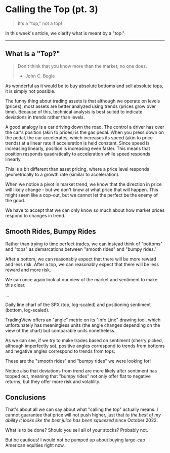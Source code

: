 # Calling the Top (pt. 3)

> It's a "top," not a top!

In this week's article, we clarify what is meant by a "top."

---

## What Is a "Top?"

> Don't think that you know more than the market; no one does.
>
> - John C. Bogle

As wonderful as it would be to buy absolute bottoms and sell absolute tops, it is simply not possible.

The funny thing about trading assets is that although we operate on levels (prices), most assets are better analyzed using trends (prices grow over time). Because of this, technical analysis is best suited to indicate deviations in trends rather than levels.

A good analogy is a car driving down the road. The control a driver has over the car's position (akin to prices) is the gas pedal. When you press down on the pedal, the car accelerates, which increases its speed (akin to price trends) at a linear rate if acceleration is held constant. Since speed is increasing linearly, position is increasing even faster. This means that position responds quadratically to acceleration while speed responds linearly.

This is a bit different than asset pricing, where a price level responds geometrically to a growth rate (similar to acceleration).

When we notice a pivot in market trend, we know that the direction in price will likely change - but we don't know at what price that will happen. This might seem like a cop-out, but we cannot let the perfect be the enemy of the good.

We have to accept that we can only know so much about how market prices respond to changes in trend.

## Smooth Rides, Bumpy Rides

Rather than trying to time perfect trades, we can instead think of "bottoms" and "tops" as demarcations between "smooth rides" and "bumpy rides."

After a bottom, we can reasonably expect that there will be more reward and less risk. After a top, we can reasonably expect that there will be less reward and more risk.

We can once again look at our view of the market and sentiment to make this clear.

...

Daily line chart of the SPX (top, log-scaled) and positioning sentiment (bottom, log-scaled).

TradingView offers an "angle" metric on its "Info Line" drawing tool, which unfortunately has meaningless units (the angle changes depending on the view of the chart) but comparable units nonetheless.

As we can see, if we try to make trades based on sentiment (cherry picked, although imperfectly so), positive angles correspond to trends from bottoms and negative angles correspond to trends from tops.

These are the "smooth rides" and "bumpy rides" we were looking for!

Notice also that deviations from trend are more likely after sentiment has topped out, meaning that "bumpy rides" not only offer flat to negative returns, but they offer more risk and volatility.

## Conclusions

That's about all we can say about what "calling the top" actually means. I cannot guarantee that price will not push higher, just that *to the best of my ability it looks like the best juice has been squeezed* since October 2022.

What is to be done? Should you sell all of your stocks? Probably not.

But be cautious! I would not be pumped up about buying large-cap American equities right now.
